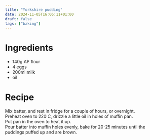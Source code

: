 ```yaml
---
title: "Yorkshire pudding"
date: 2024-11-05T16:06:11+01:00
draft: false
tags: ["baking"]
---
```


# Ingredients

 - 140g AP flour
 - 4 eggs
 - 200ml milk
 - oil

# Recipe

Mix batter, and rest in fridge for a couple of hours, or overnight.  
Preheat oven to 220 C, drizzle a little oil in holes of muffin pan.  
Put pan in the oven to heat it up.  
Pour batter into muffin holes evenly, bake for 20-25 minutes until the puddings puffed up and are brown.

